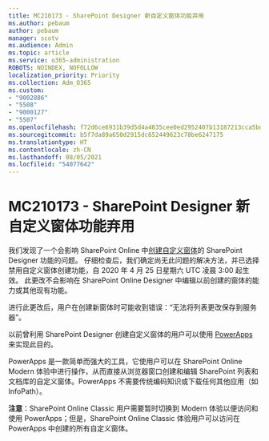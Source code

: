 ```yaml
---
title: MC210173 - SharePoint Designer 新自定义窗体功能弃用
ms.author: pebaum
author: pebaum
manager: scotv
ms.audience: Admin
ms.topic: article
ms.service: o365-administration
ROBOTS: NOINDEX, NOFOLLOW
localization_priority: Priority
ms.collection: Adm_O365
ms.custom:
- "9002886"
- "5508"
- "9000127"
- "5507"
ms.openlocfilehash: f72d6ce6931b39d5d4a4835cee0ed2952407b13187213cca5bd483acb1e192bf
ms.sourcegitcommit: b5f7da89a650d2915dc652449623c78be6247175
ms.translationtype: HT
ms.contentlocale: zh-CN
ms.lasthandoff: 08/05/2021
ms.locfileid: "54077642"
---
```

# <a name="mc210173---sharepoint-designer-new-custom-form-feature-deprecation"></a>MC210173 - SharePoint Designer 新自定义窗体功能弃用

我们发现了一个会影响 SharePoint Online 中[创建自定义窗体](https://support.microsoft.com/en-us/office/create-a-custom-list-form-using-sharepoint-designer-917d8fdb-ee00-4441-adb3-a94612d1d105?ui=en-us&rs=en-us&ad=us#bm2)的 SharePoint Designer 功能的问题。 仔细检查后，我们确定尚无此问题的解决方法，并已选择禁用自定义窗体创建功能，自 2020 年 4 月 25 日星期六 UTC 凌晨 3:00 起生效。 此更改不会影响在 SharePoint Online Designer 中编辑以前创建的窗体的能力或其他现有功能。

进行此更改后，用户在创建新窗体时可能收到错误：“无法将列表更改保存到服务器”。

以前曾利用 SharePoint Designer 创建自定义窗体的用户可以使用 [PowerApps](https://docs.microsoft.com/powerapps/maker/canvas-apps/customize-list-form) 来实现此目的。

PowerApps 是一款简单而强大的工具，它使用户可以在 SharePoint Online Modern 体验中进行操作，从而直接从浏览器窗口创建和编辑 SharePoint 列表和文档库的自定义窗体。PowerApps 不需要传统编码知识或下载任何其他应用（如 InfoPath）。

**注意**：SharePoint Online Classic 用户需要暂时切换到 Modern 体验以便访问和使用 PowerApps；但是，SharePoint Online Classic 体验用户可以访问在 PowerApps 中创建的所有自定义窗体。
